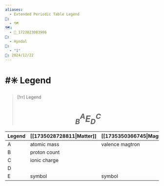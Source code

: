 ```yaml
---
aliases:
  - Extended Periodic Table Legend
📁:
  - 🗺️
🗺️:
  - 📁_1723823083986
👤:
  - Hyndal
🔀:
  - "1"
📅: 2024/12/22
---
```

# #✳️ Legend

> [!rr] Legend
> # $$^{A}_{B}E^{C}_{D}$$

| Legend | [[1735028728811\|Matter]] | [[1735350366745\|Magmatter]] | [[1735693252913\|Oroboroid]] | [[1735693898020\|Alkahest]] | [[1735694052473\|Azoth]] |
| ------ | ------------------------- | ---------------------------- | ---------------------------- | --------------------------- | ------------------------ |
| A      | atomic mass               | valence magtron              | atomic mass                  | valence electron            | atomic mass              |
| B      | proton count              |                              | proton count                 | magmatter imbuement         | atomic core              |
| C      | ionic charge              |                              |                              |                             | ionic charge             |
| D      |                           |                              | topological variant          |                             | topological variant      |
| E      | symbol                    | symbol                       | symbol                       | symbol                      | symbol                   |
